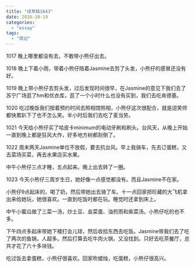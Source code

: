 ```yaml
---
title: "续草稿1643"
date: 2016-10-19
categories: 
  - "essay"
tags: 
  - "周记"
---
```


1017 晚上哪里都没有去，不敢带小熊仔出去。

1018 晚上下着小雨，带着小熊仔陪着Jasmine去剪了头发，小熊仔的感冒还没有好。

1019 晚上带小熊仔去剪头发，过后发现时间很早，在Jasmine的意见下我们去了苏宁广场逛了hm和优衣库，逛了一个小时什么也没有买到，我们去吃肯德基。

1020 吃过晚饭我们按着预约时间去照相馆照相，小熊仔这次很配合，就是逗笑师都快累趴下了也不怎么笑。半小时后我们去吃了麦当劳。

1021 今天给小熊仔买了哈皮卡minimum的电动牙刷和刷头。台风天，从晚上开始一直到晚上都是狂风大作，好多地方树都刮倒了。

1022 周末两天Jasmine单位不放假，要去抗台风。早上我骑车，先去订蛋糕，又去菜场买菜，再去水果店买水果。

中午小熊仔三点才睡，五点起来。晚上出去转了一圈。

1023 今天小熊仔三周岁生日，她好像一点感觉都没有。而且Jasmine不在家。

小熊仔9点起床的，喝了奶，然后带她出去骑了车。十一点回家把珍藏的大飞机拿出来给她玩，她很喜欢。一直到吃饭时都在玩。睡觉时还拿到床上。

中午小蜜瓜做了三菜一汤，炒土豆、韭菜蛋、油煎雨和紫菜汤。小熊仔吃的也不多。

下午四点多起床带她下楼打会儿球，然后收拾东西去吃饭。Jasmine带我们去了吃了两次的鱼锅，人超多。然后打算去吃牛肉火锅，又没找到。只好去吃茶餐厅，总共才花了六十多块钱。

吃过饭去拿蛋糕，小熊仔很喜欢。回家吹蜡烛，吃蛋糕，小熊仔很高兴。

